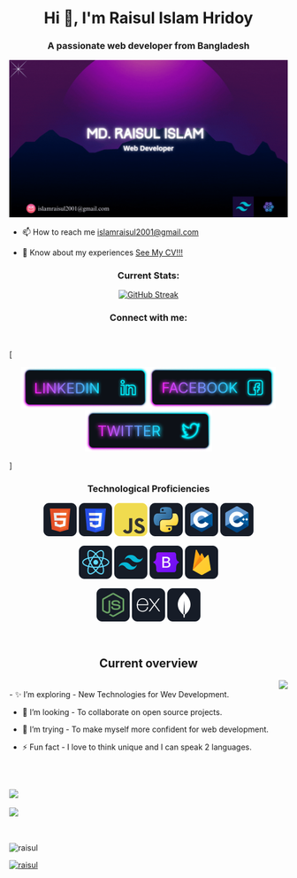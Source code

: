 <h1 align="center">Hi 👋, I'm Raisul Islam Hridoy</h1>
<h3 align="center">A passionate web developer from Bangladesh</h3>
<a href="https://www.linkedin.com/in/raisul~islam">
   <img src="https://raw.githubusercontent.com/Raisul-24/Raisul-24/main/Banner/banner.gif" alt="">
</a>

- 📫 How to reach me <a href="gmail/islamraisul2001@gmail.com">islamraisul2001@gmail.com</a> <br>

- 📄 Know about my experiences <a
   href="https://drive.google.com/file/d/1vyZr2Nhwzdq0kwNWZG0djV8GItLmO2TE/view?usp=sharing">See My CV!!! </a> <br>

<h3 align="center">Current Stats:</h3>
<p align="center">
   <a href="https://git.io/streak-stats"><img width="70%"
         src="https://streak-stats.demolab.com?user=Raisul-24&theme=neon-blurange&hide_border=true&date_format=M%20j%5B%2C%20Y%5D&card_width=494"
         alt="GitHub Streak" /></a>
</p>

<h3 align="center">Connect with me:</h3>
<br />

[<p align="center">[<img height="75"
      src="https://raw.githubusercontent.com/Raisul-24/Raisul-24/main/icons/Linkedin.png">](https://www.linkedin.com/in/raisul~islam/)[<img
      height="75"
      src="https://raw.githubusercontent.com/Raisul-24/Raisul-24/main/icons/Facebook.png">](https://www.facebook.com/raisul.rih)[<img
      height="75" src="https://raw.githubusercontent.com/Raisul-24/Raisul-24/main/icons/Twitter.png"> </p>
](https://twitter.com/raisul_24)]
<br />

<h3 align="center">Technological Proficiencies</h3>
<p align="center">
   <img src="https://raw.githubusercontent.com/Raisul-24/Raisul-24/main/icons/HTML.png" />
   <img src="https://raw.githubusercontent.com/Raisul-24/Raisul-24/main/icons/css.png" />
   <img src="https://raw.githubusercontent.com/Raisul-24/Raisul-24/main/icons/JavaScript.png" />
   <img src="https://raw.githubusercontent.com/Raisul-24/Raisul-24/main/icons/python.png" />
   <img src="https://raw.githubusercontent.com/Raisul-24/Raisul-24/main/icons/c.png" />
   <img src="https://raw.githubusercontent.com/Raisul-24/Raisul-24/main/icons/cpp.png" />
</p>
<p align="center">
   <img src="https://raw.githubusercontent.com/Raisul-24/Raisul-24/main/icons/react.png" />
   <img src="https://raw.githubusercontent.com/Raisul-24/Raisul-24/main/icons/tailwind.png" />
   <img src="https://raw.githubusercontent.com/Raisul-24/Raisul-24/main/icons/Bootsrap.png" />
   <img src="https://raw.githubusercontent.com/Raisul-24/Raisul-24/main/icons/firebase.png" />
</p>
<p align="center">
   <img src="https://raw.githubusercontent.com/Raisul-24/Raisul-24/main/icons/node.png" />
   <img src="https://raw.githubusercontent.com/Raisul-24/Raisul-24/main/icons/express.png" />
   <img src="https://raw.githubusercontent.com/Raisul-24/Raisul-24/main/icons/mongo.png" />
</p><br />

<h2 align="center">Current overview</h2>
<div align="left"><img align="right"
      src="http://github-profile-summary-cards.vercel.app/api/cards/most-commit-language?username=Raisul-24&theme=shades_of_purple" />
</div>

<br />
- ✨ I’m exploring - New Technologies for Wev Development.

- 🔭 I’m looking - To collaborate on open source projects.

- 🤔 I’m trying - To make myself more confident for web development.

- ⚡ Fun fact - I love to think unique and I can speak 2 languages.
<br />
<br />

<div style={{
  display: 'flex',
  flexDirection: 'row-reverse',
}}>
  <p style={{ textAlign: 'left', width: '50%' }}>
    <a href="https://github.com/Raisul-24">
      <img src="http://github-profile-summary-cards.vercel.app/api/cards/profile-details?username=Raisul-24&theme=blue_green" />
    </a>
  </p>
  <p style={{ textAlign: 'right', width: '30%' }}>
    <a href="https://github.com/Raisul-24">
      <img src="http://github-profile-summary-cards.vercel.app/api/cards/stats?username=Raisul-24&theme=blue_green" />
    </a>
  </p>
</div>

<br />

<p align="left"> <img src="https://komarev.com/ghpvc/?username=raisul&label=Profile%20views&color=0e75b6&style=flat"
      alt="raisul" /> </p>

<p align="left"> <a href="https://github.com/Raisul-24"><img
         src="https://github-profile-trophy.vercel.app/?username=Raisul-24" alt="raisul" /></a> </p>
<br />

